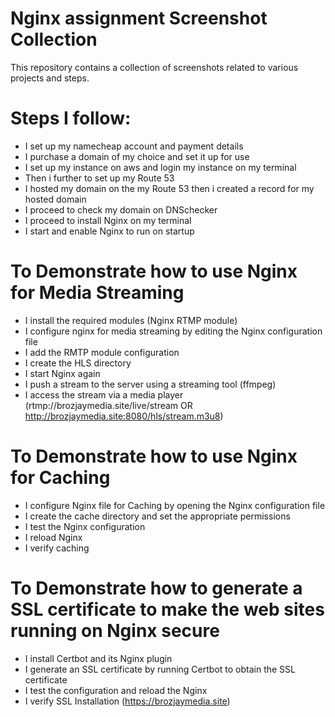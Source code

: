 # Nginx assignment Screenshot Collection

This repository contains a collection of screenshots related to various projects and steps.

# Steps I follow:

- I set up my namecheap account and payment details
- I purchase a domain of my choice and set it up for use
- I set up my instance on aws and login my instance on my terminal
- Then i further to set up my Route 53 
- I hosted my domain on the my Route 53 then i created a record for my hosted domain
- I proceed to check my domain on DNSchecker
- I proceed to install Nginx on my terminal
- I start and enable Nginx to run on startup

 # To Demonstrate how to use Nginx for Media Streaming
- I install the required modules (Nginx RTMP module)
- I configure nginx for media streaming by editing the Nginx configuration file
- I add the RMTP module configuration
- I create the HLS directory
- I start Nginx again
- I push a stream to the server using a streaming tool (ffmpeg)
- I access the stream via a media player (rtmp://brozjaymedia.site/live/stream OR http://brozjaymedia.site:8080/hls/stream.m3u8)

 # To Demonstrate how to use Nginx for Caching
- I configure Nginx file for Caching by opening the Nginx configuration file
- I create the cache directory and set the appropriate permissions
- I test the Nginx configuration
- I reload Nginx
- I verify caching

 # To Demonstrate how to generate a SSL certificate to make the web sites running on Nginx secure
- I install Certbot and its Nginx plugin
- I generate an SSL certificate by running Certbot to obtain the SSL certificate
- I test the configuration and reload the Nginx
- I verify SSL Installation (https://brozjaymedia.site)
  

